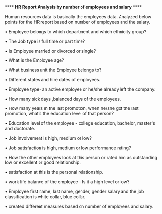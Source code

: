 **** **HR Report Analysis by number of employees and salary** ****

Human resources data is basically the employees data.
Analyzed below points for the HR report based on number of employees and the salary.

•	Employee belongs to which department and which ethnicity group?

•	The Job type is  full time or part time?

•	Is Employee married or divorced or single?

•	What is the Employee age?

•	What business unit the Employee belongs to?

•	Different states and hire dates of employees.

•	Employee type- an active employee or he/she already left the company.

•	How many sick days ,balanced days of the employees.

•	How many years in the last promotion, when he/she got the last promotion, whatis the education level of that person?

•	Education level of the employee - college education, bachelor, master's  and doctorate.

•	Job involvement is high, medium or low?

•	Job satisfaction is high, medium or low performance rating?

•	How the other employees look at this person or rated him as outstanding low or excellent or good relationship.

•	satisfaction at this is the personal relationship.

•	work life balance of the employee - Is it a high level or low? 

•	Employee first name, last name, gender, gender salary and the job classification is white collar, blue collar.

•	created different measures based on number of employees and salary.

